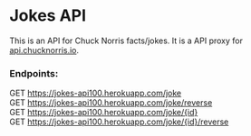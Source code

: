 # Jokes API

This is an API for Chuck Norris facts/jokes. It is a API proxy for <a href="https://api.chucknorris.io/">api.chucknorris.io</a>.

<h3>Endpoints:</h3>
<div>
    <span>GET </span>
    <a href="https://jokes-api100.herokuapp.com/joke">https://jokes-api100.herokuapp.com/joke</a>
</div>
<div>
    <span>GET </span>
    <a href="https://jokes-api100.herokuapp.com/joke/reverse">https://jokes-api100.herokuapp.com/joke/reverse</a>
</div>
<div>
    <span>GET </span>
    <a href="https://jokes-api100.herokuapp.com/joke/{id}">https://jokes-api100.herokuapp.com/joke/{id}</a>
</div>
<div>
    <span>GET </span>
    <a href="https://jokes-api100.herokuapp.com/joke/{id}/reverse">https://jokes-api100.herokuapp.com/joke/{id}/reverse</a>
</div>
